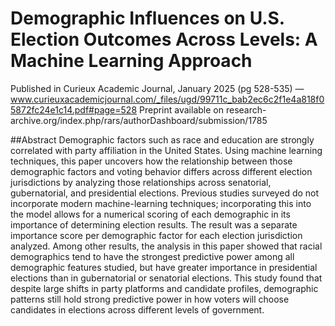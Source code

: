# Demographic Influences on U.S. Election Outcomes Across Levels: A Machine Learning Approach

Published in Curieux Academic Journal, January 2025 (pg 528-535) — www.curieuxacademicjournal.com/_files/ugd/99711c_bab2ec6c2f1e4a818f05872fc24e1c14.pdf#page=528 
Preprint available on research-archive.org/index.php/rars/authorDashboard/submission/1785 

##Abstract
Demographic factors such as race and education are strongly correlated with party affiliation in the United States. Using machine learning techniques, this paper uncovers how the relationship between those demographic factors and voting behavior differs across different election jurisdictions by analyzing those relationships across senatorial, gubernatorial, and presidential elections. Previous studies surveyed do not incorporate modern machine-learning techniques; incorporating this into the model allows for a numerical scoring of each demographic in its importance of determining election results. The result was a separate importance score per demographic factor for each election jurisdiction analyzed. Among other results, the analysis in this paper showed that racial demographics tend to have the strongest predictive power among all demographic features studied, but have greater importance in presidential elections than in gubernatorial or senatorial elections. This study found that despite large shifts in party platforms and candidate profiles, demographic patterns still hold strong predictive power in how voters will choose candidates in elections across different levels of government.

